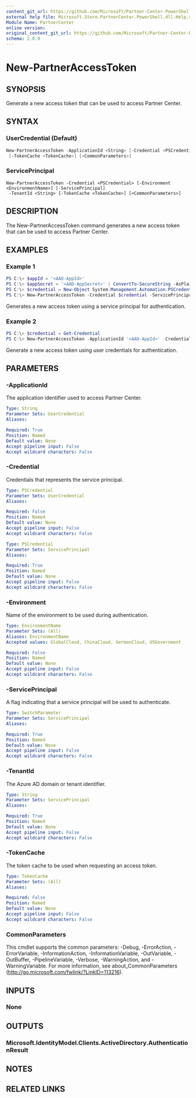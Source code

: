```yaml
---
content_git_url: https://github.com/Microsoft/Partner-Center-PowerShell/blob/master/docs/help/New-PartnerAccessToken.md
external help file: Microsoft.Store.PartnerCenter.PowerShell.dll-Help.xml
Module Name: PartnerCenter
online version:
original_content_git_url: https://github.com/Microsoft/Partner-Center-PowerShell/blob/master/docs/help/New-PartnerAccessToken.md
schema: 2.0.0
---
```


# New-PartnerAccessToken

## SYNOPSIS
Generate a new access token that can be used to access Partner Center.

## SYNTAX

### UserCredential (Default)
```powershell
New-PartnerAccessToken -ApplicationId <String> [-Credential <PSCredential>] [-Environment <EnvironmentName>]
 [-TokenCache <TokenCache>] [<CommonParameters>]
```

### ServicePrincipal
```
New-PartnerAccessToken -Credential <PSCredential> [-Environment <EnvironmentName>] [-ServicePrincipal]
 -TenantId <String> [-TokenCache <TokenCache>] [<CommonParameters>]
```

## DESCRIPTION
The New-PartnerAccessToken command generates a new access token that can be used to access Partner Center.

## EXAMPLES

### Example 1
```powershell
PS C:\> $appId = '<AAD-AppId>'
PS C:\> $appSecret = '<AAD-AppSecret>' | ConvertTo-SecureString -AsPlainText -Force
PS C:\> $credential = New-Object System.Management.Automation.PSCredential $appId $appSecret
PS C:\> New-PartnerAccessToken -Credential $credential -ServicePrincipal -TenantId '<TenantId>'
```

Generates a new access token using a service principal for authentication.

### Example 2
```powershell
PS C:\> $credential = Get-Credential
PS C:\> New-PartnerAccessToken -ApplicationId '<AAD-AppId>' -Credential $credential -TenantId '<TenantId>'
```

Generate a new access token using user credentials for authentication.

## PARAMETERS

### -ApplicationId
The application identifier used to access Partner Center.

```yaml
Type: String
Parameter Sets: UserCredential
Aliases:

Required: True
Position: Named
Default value: None
Accept pipeline input: False
Accept wildcard characters: False
```

### -Credential
Credentials that represents the service principal.

```yaml
Type: PSCredential
Parameter Sets: UserCredential
Aliases:

Required: False
Position: Named
Default value: None
Accept pipeline input: False
Accept wildcard characters: False
```

```yaml
Type: PSCredential
Parameter Sets: ServicePrincipal
Aliases:

Required: True
Position: Named
Default value: None
Accept pipeline input: False
Accept wildcard characters: False
```

### -Environment
Name of the environment to be used during authentication.

```yaml
Type: EnvironmentName
Parameter Sets: (All)
Aliases: EnvironmentName
Accepted values: GlobalCloud, ChinaCloud, GermanCloud, USGovernment

Required: False
Position: Named
Default value: None
Accept pipeline input: False
Accept wildcard characters: False
```

### -ServicePrincipal
A flag indicating that a service principal will be used to authenticate.

```yaml
Type: SwitchParameter
Parameter Sets: ServicePrincipal
Aliases:

Required: True
Position: Named
Default value: None
Accept pipeline input: False
Accept wildcard characters: False
```

### -TenantId
The Azure AD domain or tenant identifier.

```yaml
Type: String
Parameter Sets: ServicePrincipal
Aliases:

Required: True
Position: Named
Default value: None
Accept pipeline input: False
Accept wildcard characters: False
```

### -TokenCache
The token cache to be used when requesting an access token.

```yaml
Type: TokenCache
Parameter Sets: (All)
Aliases:

Required: False
Position: Named
Default value: None
Accept pipeline input: False
Accept wildcard characters: False
```

### CommonParameters
This cmdlet supports the common parameters: -Debug, -ErrorAction, -ErrorVariable, -InformationAction, -InformationVariable, -OutVariable, -OutBuffer, -PipelineVariable, -Verbose, -WarningAction, and -WarningVariable. For more information, see about_CommonParameters (http://go.microsoft.com/fwlink/?LinkID=113216).

## INPUTS

### None

## OUTPUTS

### Microsoft.IdentityModel.Clients.ActiveDirectory.AuthenticationResult

## NOTES

## RELATED LINKS
